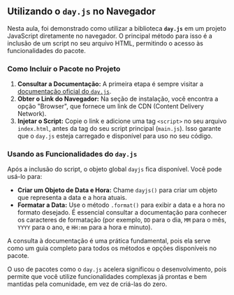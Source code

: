 ## Utilizando o `day.js` no Navegador

Nesta aula, foi demonstrado como utilizar a biblioteca **`day.js`** em um projeto JavaScript diretamente no navegador. O principal método para isso é a inclusão de um script no seu arquivo HTML, permitindo o acesso às funcionalidades do pacote.

### Como Incluir o Pacote no Projeto

1.  **Consultar a Documentação:** A primeira etapa é sempre visitar a [documentação oficial do `day.js`](https://www.google.com/search?q=%5Bhttps://day.js.org/docs/en/installation/installation%5D\(https://day.js.org/docs/en/installation/installation\)).
2.  **Obter o Link do Navegador:** Na seção de instalação, você encontra a opção "Browser", que fornece um link de CDN (Content Delivery Network).
3.  **Injetar o Script:** Copie o link e adicione uma tag `<script>` no seu arquivo `index.html`, antes da tag do seu script principal (`main.js`). Isso garante que o `day.js` esteja carregado e disponível para uso no seu código.

### Usando as Funcionalidades do `day.js`

Após a inclusão do script, o objeto global `dayjs` fica disponível. Você pode usá-lo para:

  * **Criar um Objeto de Data e Hora:** Chame `dayjs()` para criar um objeto que representa a data e a hora atuais.
  * **Formatar a Data:** Use o método `.format()` para exibir a data e a hora no formato desejado. É essencial consultar a documentação para conhecer os caracteres de formatação (por exemplo, `DD` para o dia, `MM` para o mês, `YYYY` para o ano, e `HH:mm` para a hora e minuto).

A consulta à documentação é uma prática fundamental, pois ela serve como um guia completo para todos os métodos e opções disponíveis no pacote.

O uso de pacotes como o `day.js` acelera significou o desenvolvimento, pois permite que você utilize funcionalidades complexas já prontas e bem mantidas pela comunidade, em vez de criá-las do zero.
